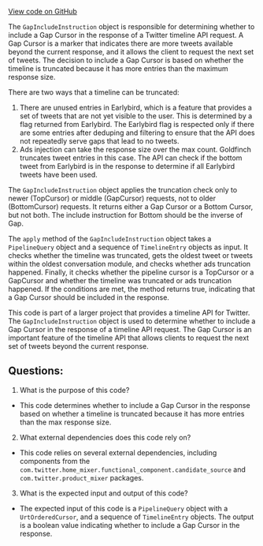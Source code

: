 [View code on GitHub](https://github.com/misbahsy/the-algorithm/home-mixer/server/src/main/scala/com/twitter/home_mixer/model/GapIncludeInstruction.scala)

The `GapIncludeInstruction` object is responsible for determining whether to include a Gap Cursor in the response of a Twitter timeline API request. A Gap Cursor is a marker that indicates there are more tweets available beyond the current response, and it allows the client to request the next set of tweets. The decision to include a Gap Cursor is based on whether the timeline is truncated because it has more entries than the maximum response size. 

There are two ways that a timeline can be truncated: 

1. There are unused entries in Earlybird, which is a feature that provides a set of tweets that are not yet visible to the user. This is determined by a flag returned from Earlybird. The Earlybird flag is respected only if there are some entries after deduping and filtering to ensure that the API does not repeatedly serve gaps that lead to no tweets. 
2. Ads injection can take the response size over the max count. Goldfinch truncates tweet entries in this case. The API can check if the bottom tweet from Earlybird is in the response to determine if all Earlybird tweets have been used.

The `GapIncludeInstruction` object applies the truncation check only to newer (TopCursor) or middle (GapCursor) requests, not to older (BottomCursor) requests. It returns either a Gap Cursor or a Bottom Cursor, but not both. The include instruction for Bottom should be the inverse of Gap. 

The `apply` method of the `GapIncludeInstruction` object takes a `PipelineQuery` object and a sequence of `TimelineEntry` objects as input. It checks whether the timeline was truncated, gets the oldest tweet or tweets within the oldest conversation module, and checks whether ads truncation happened. Finally, it checks whether the pipeline cursor is a TopCursor or a GapCursor and whether the timeline was truncated or ads truncation happened. If the conditions are met, the method returns true, indicating that a Gap Cursor should be included in the response. 

This code is part of a larger project that provides a timeline API for Twitter. The `GapIncludeInstruction` object is used to determine whether to include a Gap Cursor in the response of a timeline API request. The Gap Cursor is an important feature of the timeline API that allows clients to request the next set of tweets beyond the current response.
## Questions: 
 1. What is the purpose of this code?
- This code determines whether to include a Gap Cursor in the response based on whether a timeline is truncated because it has more entries than the max response size.

2. What external dependencies does this code rely on?
- This code relies on several external dependencies, including components from the `com.twitter.home_mixer.functional_component.candidate_source` and `com.twitter.product_mixer` packages.

3. What is the expected input and output of this code?
- The expected input of this code is a `PipelineQuery` object with a `UrtOrderedCursor`, and a sequence of `TimelineEntry` objects. The output is a boolean value indicating whether to include a Gap Cursor in the response.